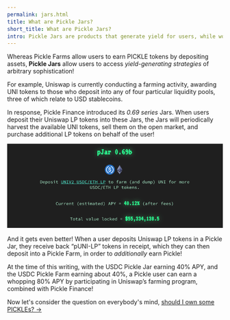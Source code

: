 ```yaml
---
permalink: jars.html
title: What are Pickle Jars?
short_title: What are Pickle Jars?
intro: Pickle Jars are products that generate yield for users, while working to keep assets on peg.
---
```


Whereas Pickle Farms allow users to earn PICKLE tokens by depositing assets, **Pickle Jars** allow users to access *yield-generating strategies* of arbitrary sophistication!

For example, Uniswap is currently conducting a farming activity, awarding UNI tokens to those who deposit into any of four particular liquidity pools, three of which relate to USD stablecoins. 

In response, Pickle Finance introduced its *0.69 series* Jars. When users deposit their Uniswap LP tokens into these Jars, the Jars will periodically harvest the available UNI tokens, sell them on the open market, and purchase additional LP tokens on behalf of the user!

![](/images/jars.png)

And it gets even better! When a user deposits Uniswap LP tokens in a Pickle Jar, they receive back “pUNI-LP” tokens in receipt, which they can then deposit into a Pickle Farm, in order to *additionally* earn Pickle! 

At the time of this writing, with the USDC Pickle Jar earning 40% APY, and the USDC Pickle Farm earning about 40%, a Pickle user can earn a whopping 80% APY by participating in Uniswap’s farming program, combined with Pickle Finance!

Now let's consider the question on everybody's mind, [should I own some PICKLEs? →](/get-pickle.html)